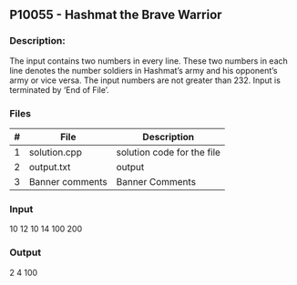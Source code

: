 ## P10055 - Hashmat the Brave Warrior
### Description:

The input contains two numbers in every line. These two numbers in each line denotes the number
soldiers in Hashmat’s army and his opponent’s army or vice versa. The input numbers are not greater
than 232. Input is terminated by ‘End of File’.

### Files

|   #   | File            | Description                                        |
| :---: | --------------- | -------------------------------------------------- |
|   1   | solution.cpp         |solution code for the file     |
|   2   | output.txt  | output          |
|   3   |Banner comments |Banner Comments |

### Input
10 12
10 14
100 200

### Output
2
4
100
